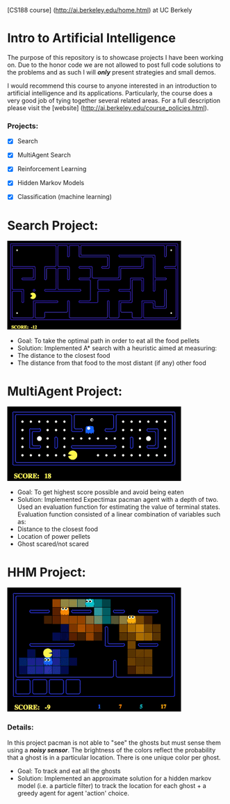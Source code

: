 [CS188 course] (http://ai.berkeley.edu/home.html) at UC Berkely
# Intro to Artificial Intelligence
The purpose of this repository is to showcase projects I have been working on. Due to the honor code we are not allowed to post full code solutions to the problems and as such I will ***only*** present strategies and small demos.

I would recommend this course to anyone interested in an introduction to artificial intelligence and its applications. Particularly, the course does a very good job of tying together several related areas. For a full description please visit the [website] (http://ai.berkeley.edu/course_policies.html).

### Projects:
- [x] Search
- [x] MultiAgent Search
- [x] Reinforcement Learning
- [x] Hidden Markov Models
- [x] Classification (machine learning)


# Search Project:

![alt text](https://github.com/ced92/cs188-AI/raw/master/Screenshots/searchProject.gif "A* Search")

* Goal: To take the optimal path in order to eat all the food pellets
* Solution: Implemented A* search with a heuristic aimed at measuring:
 * The distance to the closest food
 * The distance from that food to the most distant (if any) other food

# MultiAgent Project:
![alt text](https://github.com/ced92/cs188-AI/raw/master/Screenshots/multiAgent.gif "Expectimax Search and Evaluation function")

* Goal: To get highest score possible and avoid being eaten
* Solution: Implemented Expectimax pacman agent with a depth of two. Used an evaluation function for estimating the value of terminal states. Evaluation function consisted of a linear combination of variables such as:
 * Distance to the closest food
 * Location of power pellets
 * Ghost scared/not scared

# HHM Project:
![alt text](https://github.com/ced92/cs188-AI/raw/master/Screenshots/particleFilter.gif "HHM")

### Details:
In this project pacman is not able to "see" the ghosts but must sense them using a ***noisy sensor***.
The brightness of the colors reflect the probability that a ghost is in a particular location. There is one unique color per ghost.

* Goal: To track and eat all the ghosts
* Solution: Implemented an approximate solution for a hidden markov model (i.e. a particle filter) to track the location for each ghost + a greedy agent for agent 'action' choice.
